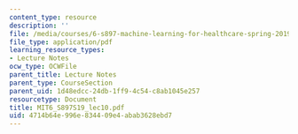 ```yaml
---
content_type: resource
description: ''
file: /media/courses/6-s897-machine-learning-for-healthcare-spring-2019/4714b64e996e834409e4abab3628ebd7_MIT6_S897S19_lec10.pdf
file_type: application/pdf
learning_resource_types:
- Lecture Notes
ocw_type: OCWFile
parent_title: Lecture Notes
parent_type: CourseSection
parent_uid: 1d48edcc-24db-1ff9-4c54-c8ab1045e257
resourcetype: Document
title: MIT6_S897S19_lec10.pdf
uid: 4714b64e-996e-8344-09e4-abab3628ebd7
---
```

